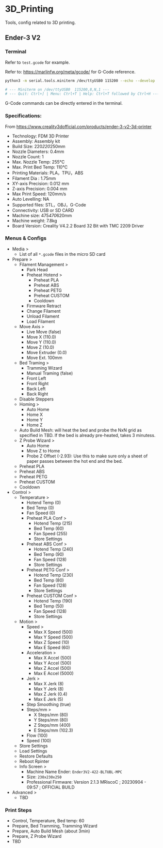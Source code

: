 # 3D_Printing

Tools, config related to 3D printing.

## Ender-3 V2

### Terminal

Refer to `test.gcode` for example.

Refer to: https://marlinfw.org/meta/gcode/ for G-Code reference.

```bash
python3 -m serial.tools.miniterm /dev/ttyUSB0 115200 --echo --develop

# --- Miniterm on /dev/ttyUSB0  115200,8,N,1 ---
# --- Quit: Ctrl+] | Menu: Ctrl+T | Help: Ctrl+T followed by Ctrl+H ---
```

G-Code commands can be directly entered in the terminal.

### Specifications:
From https://www.creality3dofficial.com/products/ender-3-v2-3d-printer
* Technology: FDM 3D Printer
* Assembly: Assembly kit
* Build Size: 220*220*250mm
* Nozzle Diameters: 0.4mm
* Nozzle Count: 1
* Max. Nozzle Temp: 255℃
* Max. Print Bed Temp: 110℃
* Printing Materials: PLA，TPU，ABS
* Filament Dia : 1.75mm
* XY-axis Precision: 0.012 mm
* Z-axis Precision: 0.004 mm
* Max Print Speed: 120mm/s
* Auto Levelling: NA
* Supported files: STL，OBJ，G-Code
* Connectivity: USB or SD CARD
* Machine size: 475*470*620mm
* Machine weight: 7.8kg
* Board Version: Creality V4.2.2 Board 32 Bit with TMC 2209 Driver

### Menus & Configs
* Media >
    * List of all `*.gcode` files in the micro SD card
* Prepare >
    * Filament Management >
        * Park Head
        * Preheat Hotend >
            * Preheat PLA
            * Preheat ABS
            * Preheat PETG
            * Preheat CUSTOM
            * Cooldown
        * Firmware Retract
        * Change Filament
        * Unload Filament
        * Load Filament
    * Move Axis >
        * Live Move (false)
        * Move X (110.0)
        * Move Y (110.0)
        * Move Z (10.0)
        * Move Extruder (0.0)
        * Move Ext. 100mm
    * Bed Traming >
        * Tramming Wizard
        * Manual Traming (false)
        * Front Left
        * Front Right
        * Back Left
        * Back Right
    * Disable Steppers
    * Homing >
        * Auto Home
        * Home X
        * Home Y
        * Home Z
    * Auto Build Mesh: will heat the bed and probe the NxN grid as specified in TBD.  If the bed is already pre-heated, takes 3 minutess.
    * Z Probe Wizard >
        * Auto Home
        * Move Z to Home
        * Probe Z Offset (-2.93): Use this to make sure only a sheet of paper passes between the hot end and the bed.
    * Preheat PLA
    * Preheat ABS
    * Preheat PETG
    * Preheat CUSTOM
    * Cooldown
* Control >
    * Temperature >
        * Hotend Temp (0)
        * Bed Temp (0)
        * Fan Speed (0)
        * Preheat PLA Conf >
            * Hotend Temp (215)
            * Bed Temp (60)
            * Fan Speed (255)
            * Store Settings
        * Preheat ABS Conf >
            * Hotend Temp (240)
            * Bed Temp (90)
            * Fan Speed (128)
            * Store Settings
        * Preheat PETG Conf >
            * Hotend Temp (230)
            * Bed Temp (80)
            * Fan Speed (128)
            * Store Settings
        * Preheat CUSTOM Conf >
            * Hotend Temp (190)
            * Bed Temp (50)
            * Fan Speed (128)
            * Store Settings
    * Motion >
        * Speed >
            * Max X Speed (500)
            * Max Y Speed (500)
            * Max Z Speed (10)
            * Max E Speed (60)
        * Acceleration >
            * Max X Accel (500)
            * Max Y Accel (500)
            * Max Z Accel (500)
            * Max E Accel (5000)
        * Jerk >
            * Max X Jerk (8)
            * Max Y Jerk (8)
            * Max Z Jerk (0.4)
            * Max E Jerk (5)
        * Step Smoothing (true)
        * Steps/mm >
            * X Steps/mm (80)
            * Y Steps/mm (80)
            * Z Steps/mm (400)
            * E Steps/mm (102.3)
        * Flow (100)
        * Speed (100)
    * Store Settings
    * Load Settings
    * Restore Defaults
    * Reboot Rpinter
    * Info Screen >
        * Machine Name Ender: `Ender3V2-422-BLTUBL-MPC`
        * Size: `230x230x250`
        * Professional Firmware: Version 2.1.3 MRiscoC ; 20230904 - 09:57 ; OFFICIAL BUILD
* Advanced >
    * TBD

### Print Steps
* Control, Temperature, Bed temp: 60
* Prepare, Bed Tramming, Tramming Wizard
* Prepare, Auto Build Mesh (about 3min)
* Prepare, Z Probe Wizard
* TBD

